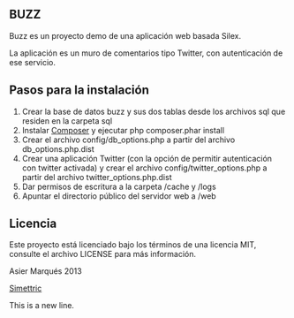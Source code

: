 ## BUZZ

Buzz es un proyecto demo de una aplicación web basada Silex.

La aplicación es un muro de comentarios tipo Twitter, con autenticación de ese servicio.


## Pasos para la instalación

1. Crear la base de datos buzz y sus dos tablas desde los archivos sql que residen en la carpeta sql
2. Instalar [Composer](http://getcomposer.com/) y ejecutar php composer.phar install
3. Crear el archivo config/db_options.php a partir del archivo db_options.php.dist
4. Crear una aplicación Twitter (con la opción de permitir autenticación con twitter activada) y crear el archivo config/twitter_options.php a partir del archivo twitter_options.php.dist
5. Dar permisos de escritura a la carpeta /cache y /logs
6. Apuntar el directorio público del servidor web a /web





## Licencia

Este proyecto está licenciado bajo los términos de una licencia MIT, consulte el archivo LICENSE para más información.

Asier Marqués 2013

[Simettric](http://simettric.com/ "Simettric, desarrollo de proyectos web para Internet")

This is a new line.
